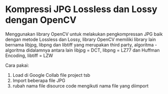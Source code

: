 # Kompressi JPG Lossless dan Lossy dengan OpenCV

Menggunakan library OpenCV untuk melakukan pengkompressan JPG baik dengan metode Lossless dan Lossy, library OpenCV memiliki library lain bernama libjpg, libpng dan libtiff yang merupakan third party, algoritma - algoritma didalamnya antara lain libjpg = DCT, libpng = LZ77 dan Huffman Encoding, libtiff = LZW

Cara pakai:
1. Load di Google Collab file project tsb
2. Import beberapa file JPG
3. rubah nama file disource code mengikuti nama file yang diimport
